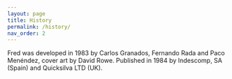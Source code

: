 ```yaml
---
layout: page
title: History
permalink: /history/
nav_order: 2
---
```


Fred was developed in 1983 by Carlos Granados, Fernando Rada and Paco Menéndez, cover art by David Rowe. Published in 1984 by Indescomp, SA (Spain) and Quicksilva LTD (UK).




